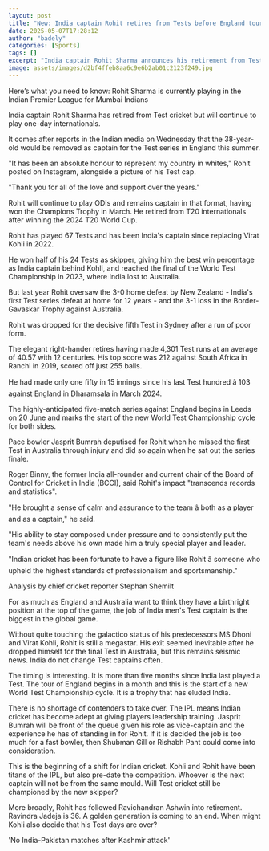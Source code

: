 ```yaml
---
layout: post
title: "New: India captain Rohit retires from Tests before England tour"
date: 2025-05-07T17:28:12
author: "badely"
categories: [Sports]
tags: []
excerpt: "India captain Rohit Sharma announces his retirement from Test cricket at the age of 38."
image: assets/images/d2bf4ffeb8aa6c9e6b2ab01c2123f249.jpg
---
```


Here’s what you need to know: Rohit Sharma is currently playing in the Indian Premier League for Mumbai Indians

India captain Rohit Sharma has retired from Test cricket but will continue to play one-day internationals.

It comes after reports in the Indian media on Wednesday that the 38-year-old would be removed as captain for the Test series in England this summer.

"It has been an absolute honour to represent my country in whites," Rohit posted on Instagram, alongside a picture of his Test cap.

"Thank you for all of the love and support over the years."

Rohit will continue to play ODIs and remains captain in that format, having won the Champions Trophy in March. He retired from T20 internationals after winning the 2024 T20 World Cup.

Rohit has played 67 Tests and has been India's captain since replacing Virat Kohli in 2022.

He won half of his 24 Tests as skipper, giving him the best win percentage as India captain behind Kohli, and reached the final of the World Test Championship in 2023, where India lost to Australia.

But last year Rohit oversaw the 3-0 home defeat by New Zealand - India's first Test series defeat at home for 12 years - and the 3-1 loss in the Border-Gavaskar Trophy against Australia. 

Rohit was dropped for the decisive fifth Test in Sydney after a run of poor form.

The elegant right-hander retires having made 4,301 Test runs at an average of 40.57 with 12 centuries. His top score was 212 against South Africa in Ranchi in 2019, scored off just 255 balls.

He had made only one fifty in 15 innings since his last Test hundred â 103 against England in Dharamsala in March 2024.

The highly-anticipated five-match series against England begins in Leeds on 20 June and marks the start of the new World Test Championship cycle for both sides.

Pace bowler Jasprit Bumrah deputised for Rohit when he missed the first Test in Australia through injury and did so again when he sat out the series finale.

Roger Binny, the former India all-rounder and current chair of the Board of Control for Cricket in India (BCCI), said Rohit's impact "transcends records and statistics". 

"He brought a sense of calm and assurance to the team â both as a player and as a captain," he said.

"His ability to stay composed under pressure and to consistently put the team's needs above his own made him a truly special player and leader. 

"Indian cricket has been fortunate to have a figure like Rohit â someone who upheld the highest standards of professionalism and sportsmanship."

Analysis by chief cricket reporter Stephan Shemilt

For as much as England and Australia want to think they have a birthright position at the top of the game, the job of India men's Test captain is the biggest in the global game.

Without quite touching the galactico status of his predecessors MS Dhoni and Virat Kohli, Rohit is still a megastar. His exit seemed inevitable after he dropped himself for the final Test in Australia, but this remains seismic news. India do not change Test captains often.

The timing is interesting. It is more than five months since India last played a Test. The tour of England begins in a month and this is the start of a new World Test Championship cycle. It is a trophy that has eluded India.

There is no shortage of contenders to take over. The IPL means Indian cricket has become adept at giving players leadership training. Jasprit Bumrah will be front of the queue given his role as vice-captain and the experience he has of standing in for Rohit. If it is decided the job is too much for a fast bowler, then Shubman Gill or Rishabh Pant could come into consideration.

This is the beginning of a shift for Indian cricket. Kohli and Rohit have been titans of the IPL, but also pre-date the competition. Whoever is the next captain will not be from the same mould. Will Test cricket still be championed by the new skipper?

More broadly, Rohit has followed Ravichandran Ashwin into retirement. Ravindra Jadeja is 36. A golden generation is coming to an end. When might Kohli also decide that his Test days are over?

'No India-Pakistan matches after Kashmir attack'

